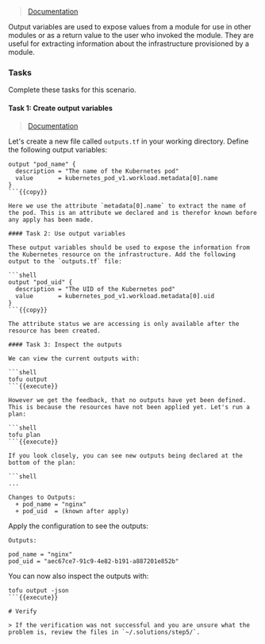 > [Documentation](https://opentofu.org/docs/language/values/outputs/)

Output variables are used to expose values from a module for use in other modules or as a return value to the user who invoked the module. They are useful for extracting information about the infrastructure provisioned by a module.

### Tasks

Complete these tasks for this scenario.

#### Task 1: Create output variables

> [Documentation](https://opentofu.org/docs/language/values/outputs/#declaring-an-output-value)

Let's create a new file called `outputs.tf` in your working directory. Define the following output variables:

```shell
output "pod_name" {
  description = "The name of the Kubernetes pod"
  value       = kubernetes_pod_v1.workload.metadata[0].name
}
```{{copy}}

Here we use the attribute `metadata[0].name` to extract the name of the pod. This is an attribute we declared and is therefor known before any apply has been made.

#### Task 2: Use output variables

These output variables should be used to expose the information from the Kubernetes resource on the infrastructure. Add the following output to the `outputs.tf` file:

```shell
output "pod_uid" {
  description = "The UID of the Kubernetes pod"
  value       = kubernetes_pod_v1.workload.metadata[0].uid
}
```{{copy}}

The attribute status we are accessing is only available after the resource has been created.

#### Task 3: Inspect the outputs

We can view the current outputs with:

```shell
tofu output
```{{execute}}

However we get the feedback, that no outputs have yet been defined. This is because the resources have not been applied yet. Let's run a plan:

```shell
tofu plan
```{{execute}}

If you look closely, you can see new outputs being declared at the bottom of the plan:

```shell
...

Changes to Outputs:
  + pod_name = "nginx"
  + pod_uid  = (known after apply)
```

Apply the configuration to see the outputs:

```shell
Outputs:

pod_name = "nginx"
pod_uid = "aec67ce7-91c9-4e82-b191-a887201e852b"
```

You can now also inspect the outputs with:

```shell
tofu output -json
```{{execute}}

# Verify

> If the verification was not successful and you are unsure what the problem is, review the files in `~/.solutions/step5/`.
